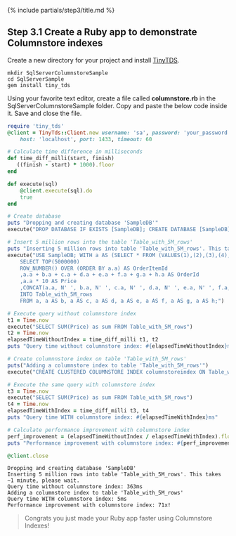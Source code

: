 {% include partials/step3/title.md %}

## Step 3.1 Create a Ruby app to demonstrate Columnstore indexes

Create a new directory for your project and install [TinyTDS](https://github.com/rails-sqlserver/tiny_tds).

```terminal
mkdir SqlServerColumnstoreSample
cd SqlServerSample
gem install tiny_tds
```
Using your favorite text editor, create a file called **columnstore.rb** in the SqlServerColumnstoreSample folder. Copy and paste the below code inside it. Save and close the file.

```ruby
require 'tiny_tds'
@client = TinyTds::Client.new username: 'sa', password: 'your_password',
    host: 'localhost', port: 1433, timeout: 60

# Calculate time difference in milliseconds
def time_diff_milli(start, finish)
   ((finish - start) * 1000).floor
end

def execute(sql)
    @client.execute(sql).do
    true
end

# Create database
puts "Dropping and creating database 'SampleDB'"
execute("DROP DATABASE IF EXISTS [SampleDB]; CREATE DATABASE [SampleDB];")

# Insert 5 million rows into the table 'Table_with_5M_rows'
puts "Inserting 5 million rows into table 'Table_with_5M_rows'. This takes ~1 minute, please wait."
execute("USE SampleDB; WITH a AS (SELECT * FROM (VALUES(1),(2),(3),(4),(5),(6),(7),(8),(9),(10)) AS a(a))
    SELECT TOP(5000000)
    ROW_NUMBER() OVER (ORDER BY a.a) AS OrderItemId
    ,a.a + b.a + c.a + d.a + e.a + f.a + g.a + h.a AS OrderId
    ,a.a * 10 AS Price
    ,CONCAT(a.a, N' ', b.a, N' ', c.a, N' ', d.a, N' ', e.a, N' ', f.a, N' ', g.a, N' ', h.a) AS ProductName
    INTO Table_with_5M_rows
    FROM a, a AS b, a AS c, a AS d, a AS e, a AS f, a AS g, a AS h;")

# Execute query without columnstore index
t1 = Time.now
execute("SELECT SUM(Price) as sum FROM Table_with_5M_rows")
t2 = Time.now
elapsedTimeWithoutIndex = time_diff_milli t1, t2
puts "Query time without columnstore index: #{elapsedTimeWithoutIndex}ms"

# Create columnnstore index on table 'Table_with_5M_rows'
puts("Adding a columnstore index to table 'Table_with_5M_rows'")
execute("CREATE CLUSTERED COLUMNSTORE INDEX columnstoreindex ON Table_with_5M_rows;")

# Execute the same query with columnstore index
t3 = Time.now
execute("SELECT SUM(Price) as sum FROM Table_with_5M_rows")
t4 = Time.now
elapsedTimeWithIndex = time_diff_milli t3, t4
puts "Query time WITH columnstore index: #{elapsedTimeWithIndex}ms"

# Calculate performance improvement with columnstore index
perf_improvement = (elapsedTimeWithoutIndex / elapsedTimeWithIndex).floor
puts "Performance improvement with columnstore index: #{perf_improvement}x!"

@client.close
```

```results
Dropping and creating database 'SampleDB'
Inserting 5 million rows into table 'Table_with_5M_rows'. This takes ~1 minute, please wait.
Query time without columnstore index: 363ms
Adding a columnstore index to table 'Table_with_5M_rows'
Query time WITH columnstore index: 5ms
Performance improvement with columnstore index: 71x!
```

> Congrats you just made your Ruby app faster using Columnstore Indexes! 
